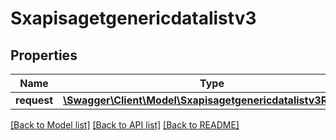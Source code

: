 # Sxapisagetgenericdatalistv3

## Properties
Name | Type | Description | Notes
------------ | ------------- | ------------- | -------------
**request** | [**\Swagger\Client\Model\Sxapisagetgenericdatalistv3Request**](Sxapisagetgenericdatalistv3Request.md) |  | [optional] 

[[Back to Model list]](../README.md#documentation-for-models) [[Back to API list]](../README.md#documentation-for-api-endpoints) [[Back to README]](../README.md)


